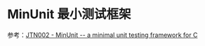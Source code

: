 # MinUnit 最小测试框架

参考：[JTN002 - MinUnit -- a minimal unit testing framework for C](https://jera.com/techinfo/jtns/jtn002)
